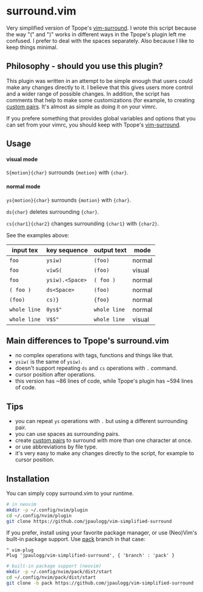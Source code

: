 # surround.vim

Very simplified version of Tpope's [vim-surround](https://github.com/tpope/vim-surround).
I wrote this script because the way "(" and ")" works in different ways in the Tpope's plugin left me
confused. I prefer to deal with the spaces separately. Also because I like to keep things minimal.

## Philosophy - should you use this plugin?

This plugin was written in an attempt to be simple enough that users could make any changes directly
to it. I believe that this gives users more control and a wider range of possible changes. In
addition, the script has comments that help to make some customizations (for example, to creating
[custom pairs](https://github.com/jpaulogg/vim-simplified-surround/blob/2ba2a950f5228ce0ad088602fe38659cea19dd37/surround.vim#L31-L33).
It's almost as simple as doing it on your vimrc.

If you prefere something that provides global variables and options that you can set from
your vimrc, you should keep with Tpope's [vim-surround](https://github.com/tpope/vim-surround).

## Usage

#### visual mode

`S{motion}{char}` surrounds `{motion}` with `{char}`.

#### normal mode

`ys{motion}{char}` surrounds `{motion}` with `{char}`.

`ds{char}` deletes surrounding `{char}`.

`cs{char1}{char2}` changes surrounding `{char1}` with `{char2}`.

See the examples above:

| input tex  |  key sequence   | output text |  mode  |
|------------|-----------------|-------------|--------|
|   `foo`    |    `ysiw)`      |   `(foo)`   | normal |
|   `foo`    |    `viwS(`      |   `(foo)`   | visual |
|   `foo`    | `ysiw).<Space>` |  `( foo )`  | normal |
| `( foo )`  |    `ds<Space>`  |   `(foo)`   | normal |
|  `(foo)`   |      `cs)}`     |   `{foo}`   | normal |
|`whole line`|     `0ys$"`     | `whole line`| normal |
|`whole line`|     `V$S"`      | `whole line`| visual |

## Main differences to Tpope's surround.vim

- no complex operations with tags, functions and things like that.
- `ysiw(` is the same of `ysiw)`.
- doesn't support repeating `ds` and `cs` operations with `.` command.
- cursor position after operations.
- this version has ~86 lines of code, while Tpope's plugin has ~594 lines of code. 

## Tips

- you can repeat `ys` operations with `.` but using a different surrounding pair.
- you can use spaces as surrounding pairs.
- create [custom pairs](https://github.com/jpaulogg/vim-simplified-surround/blob/2ba2a950f5228ce0ad088602fe38659cea19dd37/surround.vim#L31-L33)
  to surround with more than one character at once.
- or use abbreviations by file type.
- it's very easy to make any changes directly to the script, for example to cursor position.

## Installation

You can simply copy surround.vim to your runtime.

```bash
# in neovim
mkdir -p ~/.config/nvim/plugin
cd ~/.config/nvim/plugin
git clone https://github.com/jpaulogg/vim-simplified-surround
```

If you prefer, install using your favorite package manager, or use (Neo)Vim's built-in package
support. Use [pack](https://github.com/jpaulogg/vim-simplified-surround/tree/pack) branch in that case:

```vim
" vim-plug
Plug 'jpaulogg/vim-simplified-surround', { 'branch' : 'pack' }
```

```bash
# built-in package support (neovim)
mkdir -p ~/.config/nvim/pack/dist/start
cd ~/.config/nvim/pack/dist/start
git clone -b pack https://github.com/jpaulogg/vim-simplified-surround
```
